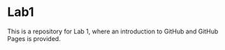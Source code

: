 # Lab1
This is a repository for Lab 1, where an introduction to GitHub and GitHub Pages is provided.
